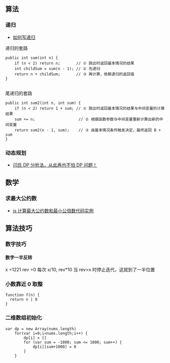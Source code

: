 ## 算法

### 递归

- [如何写递归](https://leetcode-cn.com/circle/article/koSrVI/)

递归的套路

```
public int sum(int n) {
    if (n < 2) return n;       // ① 跳出时返回基本情况的结果
    int childSum = sum(n - 1); // ② 先递归
    return n + childSum;       // ③ 再计算，依赖递归的返回值
}


```

尾递归的套路

```
public int sum2(int n, int sum) {
    if (n < 2) return 1 + sum; // ① 跳出时返回基本情况的结果与中间变量的计算结果
    sum += n;                   // ② 根据函数参数与中间变量重新计算出新的中间变量
    return sum2(n - 1, sum);    // ③ 由基本情况条件触发决定，最终返回 B + sum
}

```

### 动态规划

- [闫氏 DP 分析法，从此再也不怕 DP 问题！](https://www.bilibili.com/video/BV1X741127ZM/)

## 数学

### 求最大公约数

- [js 计算最大公约数和最小公倍数代码实例](https://www.jb51.net/article/169844.htm)

## 算法技巧

### 数字技巧

#### 数字一半反转

x =1221 rev =0 每次 x/10, rev\*10 当 rev>x 时停止迭代，这就到了一半位置

### 小数靠近 0 取整

```
function f(n) {
  return n | 0
}
```

### 二维数组初始化

```
var dp = new Array(nums.length)
    for(var i=0;i<nums.length;i++) {
        dp[i] = []
        for (var sum = -1000; sum <= 1000; sum++) {
            dp[i][sum+1000] = 0
        }
    }
```
